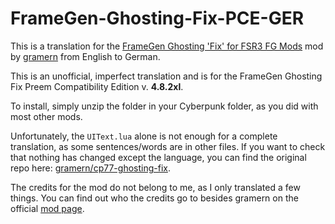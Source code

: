 # FrameGen-Ghosting-Fix-PCE-GER
This is a translation for the [FrameGen Ghosting 'Fix' for FSR3 FG Mods](https://www.nexusmods.com/cyberpunk2077/mods/13029) mod by [gramern](https://next.nexusmods.com/profile/gramern/about-me) from English to German.

This is an unofficial, imperfect translation and is for the FrameGen Ghosting Fix Preem Compatibility Edition v. **4.8.2xl**.

To install, simply unzip the folder in your Cyberpunk folder, as you did with most other mods.

Unfortunately, the `UIText.lua` alone is not enough for a complete translation, as some sentences/words are in other files. If you want to check that nothing has changed except the language, you can find the original repo here: [gramern/cp77-ghosting-fix](https://github.com/gramern/cp77-ghosting-fix/tree/main-xl/resources/bin/x64/plugins/cyber_engine_tweaks/mods/FrameGenGhostingFix).


The credits for the mod do not belong to me, as I only translated a few things. You can find out who the credits go to besides gramern on the official [mod page](https://www.nexusmods.com/cyberpunk2077/mods/13029?tab=description).
